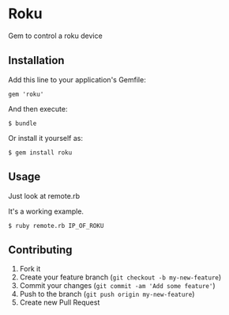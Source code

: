 # Roku

Gem to control a roku device

## Installation

Add this line to your application's Gemfile:

    gem 'roku'

And then execute:

    $ bundle

Or install it yourself as:

    $ gem install roku

## Usage

Just look at remote.rb

It's a working example.

    $ ruby remote.rb IP_OF_ROKU

## Contributing

1. Fork it
2. Create your feature branch (`git checkout -b my-new-feature`)
3. Commit your changes (`git commit -am 'Add some feature'`)
4. Push to the branch (`git push origin my-new-feature`)
5. Create new Pull Request
